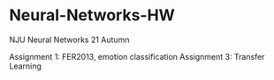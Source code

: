 # Neural-Networks-HW
NJU Neural Networks 21 Autumn

Assignment 1: FER2013, emotion classification
Assignment 3: Transfer Learning
